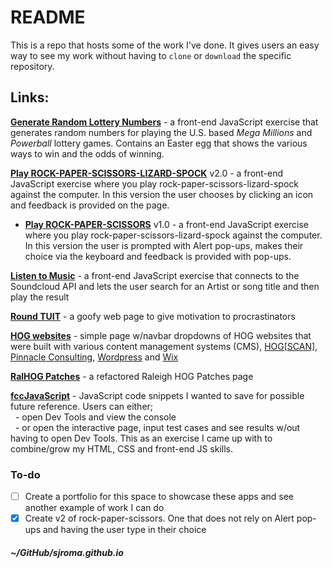 # README  
This is a repo that hosts some of the work I've done. It gives users an easy way to see my work without having to `clone` or `download` the specific repository.  

## Links:  
**[Generate Random Lottery Numbers](https://sjroma.github.io/lotterynumbers)** - a front-end JavaScript exercise that generates random numbers for playing the U.S. based _Mega Millions_ and _Powerball_ lottery games. Contains an Easter egg that shows the various ways to win and the odds of winning.  

**[Play ROCK-PAPER-SCISSORS-LIZARD-SPOCK](https://sjroma.github.io/rpsls)** v2.0 - a front-end JavaScript exercise where you play rock-paper-scissors-lizard-spock against the computer. In this version the user chooses by clicking an icon and feedback is provided on the page.  

  * **[Play ROCK-PAPER-SCISSORS](https://sjroma.github.io/rps)** v1.0 - a front-end JavaScript exercise where you play rock-paper-scissors-lizard-spock against the computer. In this version the user is prompted with Alert pop-ups, makes their choice via the keyboard and feedback is provided with pop-ups.

**[Listen to Music](https://sjroma.github.io/soundcloud)** - a front-end JavaScript exercise that connects to the Soundcloud API and lets the user search for an Artist or song title and then play the result  

**[Round TUIT](http://sjroma.github.io/roundtuit)** - a goofy web page to give motivation to procrastinators  

**[HOG websites](https://sjroma.github.io/HOGsites)** - simple page w/navbar dropdowns of HOG websites that were built with various content management systems (CMS), [HOG[SCAN]](https://www.hogscan.com), [Pinnacle Consulting](http://pin-consult.com), [Wordpress](https://wordpress.com) and [Wix](https://www.wix.com)  

**[RalHOG Patches](https://sjroma.github.io/patchesPage)** - a refactored Raleigh HOG Patches page   

**[fccJavaScript](http://sjroma.github.io/fccjs)** - JavaScript code snippets I wanted to save for possible future reference. Users can either;  
&nbsp;&nbsp;- open Dev Tools and view the console  
&nbsp;&nbsp;- or open the interactive page, input test cases and see results w/out having to open Dev Tools. This as an exercise I came up with to combine/grow my HTML, CSS and front-end JS skills. 

### To-do  
  - [ ] Create a portfolio for this space to showcase these apps and see another example of work I can do   
  - [x] Create v2 of rock-paper-scissors. One that does not rely on Alert pop-ups and having the user type in their choice   

##### ~/GitHub/sjroma.github.io  
